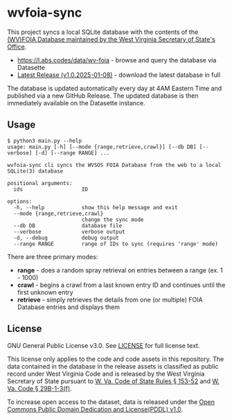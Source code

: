 # wvfoia-sync

This project syncs a local SQLite database with the contents of the [(WV)FOIA Database maintained by the West Virginia Secretary of State's Office](https://erls.wvsos.gov/FOIA_Database/Search).

* https://l.abs.codes/data/wv-foia - browse and query the database via Datasette
* [Latest Release (v1.0.2025-01-08)](https://github.com/AustinDizzy/wvfoia-sync/releases/latest) - download the latest database in full

The database is updated automatically every day at 4AM Eastern Time and published via a new GitHub Release. The updated database is then immediately available on the Datasette instance.

## Usage

```
$ python3 main.py --help
usage: main.py [-h] [--mode {range,retrieve,crawl}] [--db DB] [--verbose] [-d] [--range RANGE] ...

wvfoia-sync cli syncs the WVSOS FOIA Database from the web to a local SQLite(3) database

positional arguments:
  ids                   ID

options:
  -h, --help            show this help message and exit
  --mode {range,retrieve,crawl}
                        change the sync mode
  --db DB               database file
  --verbose             verbose output
  -d, --debug           debug output
  --range RANGE         range of IDs to sync (requires 'range' mode)
```

There are three primary modes:
* **range** - does a random spray retrieval on entries between a range (ex. 1 - 1000)
* **crawl** - begins a crawl from a last known entry ID and continues until the first unknown entry
* **retrieve** - simply retrieves the details from one (or multiple) FOIA Database entries and displays them

## License
GNU General Public License v3.0. See [LICENSE](./LICENSE) for full license text.

This license only applies to the code and code assets in this repository. The data contained in the database in the release assets is classified as public record under West Virginia Code and is released by the West Virginia Secretary of State pursuant to [W. Va. Code of State Rules § 153-52](https://apps.sos.wv.gov/adlaw/csr/rule.aspx?rule=153-52) and [W. Va. Code § 29B-1-3(f)](https://code.wvlegislature.gov/29B-1-3/).

To increase open access to the dataset, data is released under the [Open Commons Public Domain Dedication and License(PDDL) v1.0](https://opendatacommons.org/licenses/pddl/1-0/).